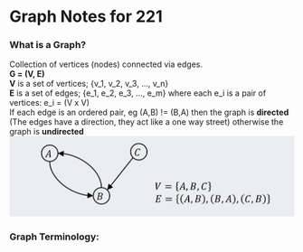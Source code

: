 # Graph Notes for 221
### What is a Graph?
Collection of vertices (nodes) connected via edges. <br>
**G = (V, E)** <br>
**V** is a set of vertices; {v_1, v_2, v_3, ..., v_n} <br>
**E** is a set of edges; {e_1, e_2, e_3, ..., e_m} where each e_i is a pair of vertices: e_i = (V x V) <br>
If each edge is an ordered pair, eg (A,B) != (B,A) then the graph is **directed** (The edges have a direction, they act like a one way street) otherwise the graph is **undirected** <br>
![Basic Graphs](./assets/basic_graph.jpeg)
### Graph Terminology:
